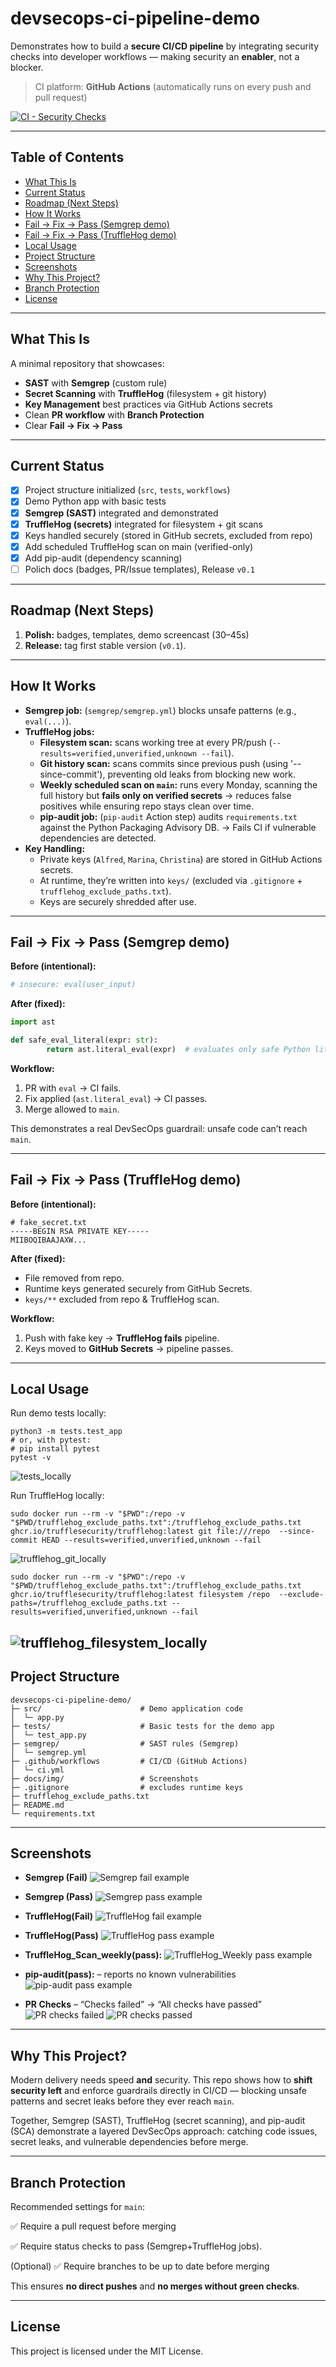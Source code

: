 # devsecops-ci-pipeline-demo

Demonstrates how to build a **secure CI/CD pipeline** by integrating security checks into developer workflows — making security an **enabler**, not a blocker.

> CI platform: **GitHub Actions** (automatically runs on every push and pull request)

[![CI - Security Checks](https://github.com/0xmarziehlabs/devsecops-ci-pipeline-demo/actions/workflows/ci.yml/badge.svg)](https://github.com/0xmarziehlabs/devsecops-ci-pipeline-demo/actions)


---

## Table of Contents
- [What This Is](#what-this-is)
- [Current Status](#current-status)
- [Roadmap (Next Steps)](#roadmap-next-steps)
- [How It Works](#how-it-works-so-far)
- [Fail → Fix → Pass (Semgrep demo)](#fail--fix--pass-semgrep-demo)
- [Fail → Fix → Pass (TruffleHog demo)](#fail--fix--pass-trufflehog-demo)
- [Local Usage](#local-usage)
- [Project Structure](#project-structure)
- [Screenshots](#screenshots)
- [Why This Project?](#why-this-project)
- [Branch Protection](#branch-protection)
- [License](#license)

---

## What This Is
A minimal repository that showcases:
- **SAST** with **Semgrep** (custom rule)
- **Secret Scanning** with **TruffleHog** (filesystem + git history)
- **Key Management** best practices via GitHub Actions secrets
- Clean **PR workflow** with **Branch Protection**
- Clear **Fail → Fix → Pass**

---

## Current Status
- [x] Project structure initialized (`src`, `tests`, `workflows`)
- [x] Demo Python app with basic tests
- [x] **Semgrep (SAST)** integrated and demonstrated
- [x] **TruffleHog (secrets)** integrated for filesystem + git scans
- [x] Keys handled securely (stored in GitHub secrets, excluded from repo)
- [x] Add scheduled TruffleHog scan on main (verified-only)
- [x] Add pip-audit (dependency scanning)
- [ ] Polich docs (badges, PR/Issue templates), Release `v0.1`

---

## Roadmap (Next Steps)
1. **Polish:** badges, templates, demo screencast (30–45s)
2. **Release:** tag first stable version (`v0.1`).

---

## How It Works
- **Semgrep job:** (`semgrep/semgrep.yml`) blocks unsafe patterns (e.g., `eval(...)`).
- **TruffleHog jobs:**
  - **Filesystem scan:** scans working tree at every PR/push (`--results=verified,unverified,unknown --fail`).
  - **Git history scan:** scans commits since previous push (using '--since-commit'), preventing old leaks from blocking new work.
  - **Weekly scheduled scan on `main`:** runs every Monday, scanning the full history but **fails only on verified secrets** → reduces false positives while ensuring repo stays clean over time.
  - **pip-audit job:** (`pip-audit` Action step) audits `requirements.txt` against the Python Packaging Advisory DB.
    → Fails CI if vulnerable dependencies are detected.
- **Key Handling:**
  - Private keys (`Alfred`, `Marina`, `Christina`) are stored in GitHub Actions secrets.
  - At runtime, they’re written into `keys/` (excluded via `.gitignore` + `trufflehog_exclude_paths.txt`).
  - Keys are securely shredded after use.

---

## Fail → Fix → Pass (Semgrep demo)
**Before (intentional):**
  ```python
  # insecure: eval(user_input)
  ```
**After (fixed):**
  ```python
  import ast

  def safe_eval_literal(expr: str):
          return ast.literal_eval(expr)  # evaluates only safe Python literals
  ```
**Workflow:**
1. PR with `eval` → CI fails.
2. Fix applied (`ast.literal_eval`) → CI passes.
3. Merge allowed to `main`.

This demonstrates a real DevSecOps guardrail: unsafe code can’t reach `main`.

---

## Fail → Fix → Pass (TruffleHog demo)
**Before (intentional):**
```
# fake_secret.txt
-----BEGIN RSA PRIVATE KEY-----
MIIBOQIBAAJAXW...
```
**After (fixed):**
- File removed from repo.
- Runtime keys generated securely from GitHub Secrets.
- `keys/**` excluded from repo & TruffleHog scan.

**Workflow:**
1. Push with fake key → **TruffleHog fails** pipeline.
2. Keys moved to **GitHub Secrets** → pipeline passes.

---

## Local Usage

Run demo tests locally:
```
python3 -m tests.test_app
# or, with pytest:
# pip install pytest
pytest -v
```
![tests_locally](docs/img/tests_locally.png)

Run TruffleHog locally:
```
sudo docker run --rm -v "$PWD":/repo -v "$PWD/trufflehog_exclude_paths.txt":/trufflehog_exclude_paths.txt ghcr.io/trufflesecurity/trufflehog:latest git file:///repo  --since-commit HEAD --results=verified,unverified,unknown --fail
```
![trufflehog_git_locally](docs/img/trufflehog_git_locally1.png)

```
sudo docker run --rm -v "$PWD":/repo -v "$PWD/trufflehog_exclude_paths.txt":/trufflehog_exclude_paths.txt ghcr.io/trufflesecurity/trufflehog:latest filesystem /repo  --exclude-paths=/trufflehog_exclude_paths.txt --results=verified,unverified,unknown --fail

```
![trufflehog_filesystem_locally](docs/img/trufflehog_filesystem_locally1.png)
---

## Project Structure
```
devsecops-ci-pipeline-demo/
├─ src/                      # Demo application code
│  └─ app.py
├─ tests/                    # Basic tests for the demo app
│  └─ test_app.py
├─ semgrep/                  # SAST rules (Semgrep)
│  └─ semgrep.yml
├─ .github/workflows         # CI/CD (GitHub Actions)
│  └─ ci.yml
├─ docs/img/                 # Screenshots
├─ .gitignore                # excludes runtime keys
├─ trufflehog_exclude_paths.txt
├─ README.md
└─ requirements.txt
```

---

## Screenshots
- **Semgrep (Fail)**
![Semgrep fail example](docs/img/semgrep-fail.png)

- **Semgrep (Pass)**
![Semgrep pass example](docs/img/semgrep-pass.png)

- **TruffleHog(Fail)**
![TruffleHog fail example](docs/img/trufflehog_fail.png)

- **TruffleHog(Pass)**
![TruffleHog pass example](docs/img/trufflehog_pass.png)

- **TruffleHog_Scan_weekly(pass):**
![TruffleHog_Weekly pass example](docs/img/trufflehog_weekly_scan.png)

- **pip-audit(pass):** – reports no known vulnerabilities
![pip-audit pass example](docs/img/pip_audit_scan_pass_second.png)

- **PR Checks** – “Checks failed” → “All checks have passed”
![PR checks failed](docs/img/pr-checks-fail.png)
![PR checks passed](docs/img/pr-checks-pass.png)

---

## Why This Project?

Modern delivery needs speed **and** security.
This repo shows how to **shift security left** and enforce guardrails directly in CI/CD — blocking unsafe patterns and secret leaks before they ever reach `main`.

Together, Semgrep (SAST), TruffleHog (secret scanning), and pip-audit (SCA) demonstrate a layered DevSecOps approach:
catching code issues, secret leaks, and vulnerable dependencies before merge.

---

## Branch Protection

Recommended settings for `main`:

✅ Require a pull request before merging

✅ Require status checks to pass (Semgrep+TruffleHog jobs).

(Optional) ✅ Require branches to be up to date before merging

This ensures **no direct pushes** and **no merges without green checks**.

---

## License
This project is licensed under the MIT License.
